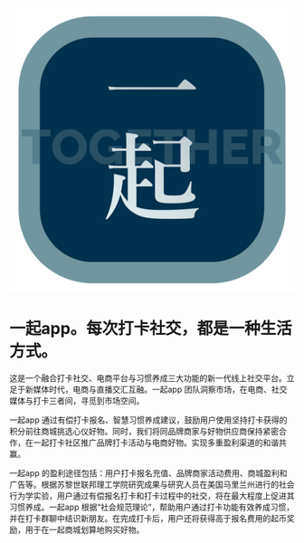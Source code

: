 ![](https://github.com/Cooiut/hackathon-USC/blob/master/icon.png?raw=true)

# 一起app。每次打卡社交，都是一种生活方式。

这是一个融合打卡社交、电商平台与习惯养成三大功能的新一代线上社交平台。立足于新媒体时代，电商与直播交汇互融。一起app 团队洞察市场，在电商、社交媒体与打卡三者间，寻觅到市场空间。

一起app 通过有偿打卡报名、智慧习惯养成建议，鼓励用户使用坚持打卡获得的积分前往商城挑选心仪好物。同时，我们将同品牌商家与好物供应商保持紧密合作，在一起打卡社区推广品牌打卡活动与电商好物。实现多重盈利渠道的和谐共赢。

一起app 的盈利途径包括：用户打卡报名充值、品牌商家活动费用、商城盈利和广告等。根据苏黎世联邦理工学院研究成果与研究人员在美国马里兰州进行的社会行为学实验，用户通过有偿报名打卡和打卡过程中的社交，将在最大程度上促进其习惯养成。一起app 根据“社会规范理论”，帮助用户通过打卡功能有效养成习惯，并在打卡群聊中结识新朋友。在完成打卡后，用户还将获得高于报名费用的起币奖励，用于在一起商城划算地购买好物。
